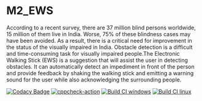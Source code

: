 # M2_EWS
According to a recent survey, there are 37 million blind persons worldwide, 15 million of them live in India. Worse, 75% of these blindness cases may have been avoided. As a result, there is a critical need for improvement in the status of the visually impaired in India. Obstacle detection is a difficult and time-consuming task for visually impaired people.The Electronic Walking Stick (EWS) is a suggestion that will assist the user in detecting obstacles. It can automatically detect an impediment in front of the person and provide feedback by shaking the walking stick and emitting a warning sound for the user while also acknowledging the surrounding people.

[![Codacy Badge](https://app.codacy.com/project/badge/Grade/df20370c248c43fd95e5c4bf915d3236)](https://www.codacy.com/gh/nidhichawla1/M2_EWS/dashboard?utm_source=github.com&amp;utm_medium=referral&amp;utm_content=nidhichawla1/M2_EWS&amp;utm_campaign=Badge_Grade)
[![cppcheck-action](https://github.com/nidhichawla1/M2_EWS/actions/workflows/Cppcheck.yml/badge.svg)](https://github.com/nidhichawla1/M2_EWS/actions/workflows/Cppcheck.yml)
[![Build CI windows](https://github.com/nidhichawla1/M2_EWS/actions/workflows/Build_windows.yml/badge.svg)](https://github.com/nidhichawla1/M2_EWS/actions/workflows/Build_windows.yml)
[![Build CI linux](https://github.com/nidhichawla1/M2_EWS/actions/workflows/Build_linux.yml/badge.svg)](https://github.com/nidhichawla1/M2_EWS/actions/workflows/Build_linux.yml)
